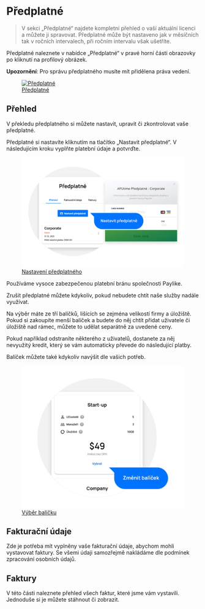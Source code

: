 # Předplatné

> V sekci „Předplatné“ najdete kompletní přehled o vaší aktuální licenci a můžete ji spravovat. Předplatné může být nastaveno jak v měsíčních tak v ročních intervalech, při ročním intervalu však ušetříte.

Předplatné naleznete v nabídce „Předplatné“ v pravé horní části obrazovky po kliknutí na profilový obrázek.

**Upozornění**: Pro správu předplatného musíte mít přidělena práva vedení.

<figure>
	<a href="../../assets/images/preplatne.jpg" title="Předplatné" class="glightbox">
		<img loading="lazy" src="../../assets/images/preplatne.jpg" alt="Předplatné" />
		<figcaption>Předplatné</figcaption>
	</a>
</figure>

## Přehled
V překledu předplatného si můžete nastavit, upravit či zkontrolovat vaše předplatné.

Předplatné si nastavíte kliknutím na tlačítko „Nastavit předplatné“. V následujícím kroku vyplňte platební údaje a potvrďte.

<figure>
	<a href="../../assets/images/predplatne-nastaveni.jpg" title="Nastavení předplatného" class="glightbox">
		<img loading="lazy" src="../../assets/images/predplatne-nastaveni.jpg" alt="Nastavení předplatného" />
		<figcaption>Nastavení předplatného</figcaption>
	</a>
</figure>

Používáme vysoce zabezpečenou platební bránu společnosti Paylike.

Zrušit předplatné můžete kdykoliv, pokud nebudete chtít naše služby nadále využívat.

Na výběr máte ze tří balíčků, lišících se zejména velikostí firmy a úložiště. Pokud si zakoupíte menší balíček a budete do něj chtít přidat uživatele či úložiště nad rámec, můžete to udělat separátně za uvedené ceny.

Pokud například odstraníte některého z uživatelů, dostanete za něj nevyužitý kredit, který se vám automaticky převede do následující platby.

Balíček můžete také kdykoliv navýšit dle vašich potřeb.

<figure>
	<a href="../../assets/images/predplatne-zmena-balicku.jpg" title="Výběr balíčku" class="glightbox">
		<img loading="lazy" src="../../assets/images/predplatne-zmena-balicku.jpg" alt="Výběr balíčku" />
		<figcaption>Výběr balíčku</figcaption>
	</a>
</figure>

## Fakturační údaje
Zde je potřeba mít vyplněny vaše fakturační údaje, abychom mohli vystavovat faktury. Se všemi údaji samozřejmě nakládáme dle podmínek zpracování osobních údajů.

## Faktury
V této části naleznete přehled všech faktur, které jsme vám vystavili. Jednoduše si je můžete stáhnout či zobrazit.
